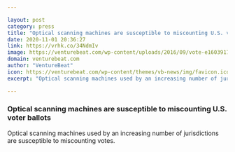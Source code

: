 ```yaml
---

layout: post
category: press
title: "Optical scanning machines are susceptible to miscounting U.S. voter ballots"
date: 2020-11-01 20:36:27
link: https://vrhk.co/34NdmIv
image: https://venturebeat.com/wp-content/uploads/2016/09/vote-e1603917366526.jpg?w=1200&strip=all
domain: venturebeat.com
author: "VentureBeat"
icon: https://venturebeat.com/wp-content/themes/vb-news/img/favicon.ico
excerpt: "Optical scanning machines used by an increasing number of jurisdictions are susceptible to miscounting votes."

---
```


### Optical scanning machines are susceptible to miscounting U.S. voter ballots

Optical scanning machines used by an increasing number of jurisdictions are susceptible to miscounting votes.